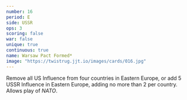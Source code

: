 ```yaml
---
number: 16
period: E
side: USSR
ops: 3
scoring: false
war: false
unique: true
continuous: true
name: Warsaw Pact Formed*
image: "https://twistrug.jjt.io/images/cards/016.jpg"
---
```

Remove all US Influence from four countries in Eastern Europe, or add 5 USSR Influence in Eastern Europe, adding no more than 2 per country. Allows play of *NATO*.
